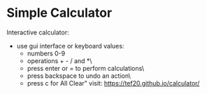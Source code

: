 # Simple Calculator

Interactive calculator:  
* use gui interface or keyboard values:  
	* numbers 0-9
	* operations + - / and *\
	* press enter or = to perform calculations\
	* press backspace to undo an action\
	* press c for All Clear"
visit: https://tef20.github.io/calculator/

